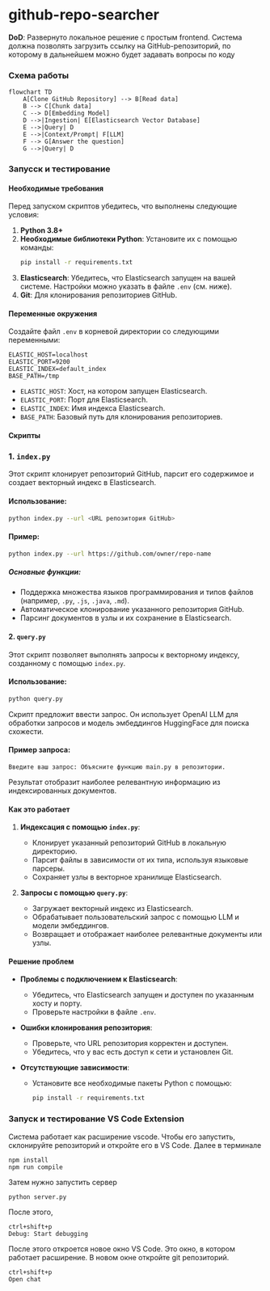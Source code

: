 # github-repo-searcher
**DoD**: Развернуто локальное решение с простым frontend. Система должна позволять загрузить ссылку на GitHub-репозиторий, по которому в дальнейшем можно будет задавать вопросы по коду

### Схема работы
```mermaid
flowchart TD
    A[Clone GitHub Repository] --> B[Read data]
    B --> C[Chunk data]
    C --> D[Embedding Model]
    D -->|Ingestion| E[Elasticsearch Vector Database]
    E -->|Query| D
    E -->|Context/Prompt| F[LLM]
    F --> G[Answer the question]
    G -->|Query| D
```

### Запусск и тестирование

#### Необходимые требования

Перед запуском скриптов убедитесь, что выполнены следующие условия:

1. **Python 3.8+**
2. **Необходимые библиотеки Python**: Установите их с помощью команды:
   ```bash
   pip install -r requirements.txt
   ```
3. **Elasticsearch**: Убедитесь, что Elasticsearch запущен на вашей системе. Настройки можно указать в файле `.env` (см. ниже).
4. **Git**: Для клонирования репозиториев GitHub.

#### Переменные окружения

Создайте файл `.env` в корневой директории со следующими переменными:

```env
ELASTIC_HOST=localhost
ELASTIC_PORT=9200
ELASTIC_INDEX=default_index
BASE_PATH=/tmp
```

- `ELASTIC_HOST`: Хост, на котором запущен Elasticsearch.
- `ELASTIC_PORT`: Порт для Elasticsearch.
- `ELASTIC_INDEX`: Имя индекса Elasticsearch.
- `BASE_PATH`: Базовый путь для клонирования репозиториев.

#### Скрипты

### 1. `index.py`

Этот скрипт клонирует репозиторий GitHub, парсит его содержимое и создает векторный индекс в Elasticsearch.

#### Использование:

```bash
python index.py --url <URL репозитория GitHub>
```

#### Пример:

```bash
python index.py --url https://github.com/owner/repo-name
```

##### Основные функции:
- Поддержка множества языков программирования и типов файлов (например, `.py`, `.js`, `.java`, `.md`).
- Автоматическое клонирование указанного репозитория GitHub.
- Парсинг документов в узлы и их сохранение в Elasticsearch.

#### 2. `query.py`

Этот скрипт позволяет выполнять запросы к векторному индексу, созданному с помощью `index.py`.

#### Использование:

```bash
python query.py
```

Скрипт предложит ввести запрос. Он использует OpenAI LLM для обработки запросов и модель эмбеддингов HuggingFace для поиска схожести.

#### Пример запроса:

```
Введите ваш запрос: Объясните функцию main.py в репозитории.
```

Результат отобразит наиболее релевантную информацию из индексированных документов.

#### Как это работает

1. **Индексация с помощью `index.py`**:
   - Клонирует указанный репозиторий GitHub в локальную директорию.
   - Парсит файлы в зависимости от их типа, используя языковые парсеры.
   - Сохраняет узлы в векторное хранилище Elasticsearch.

2. **Запросы с помощью `query.py`**:
   - Загружает векторный индекс из Elasticsearch.
   - Обрабатывает пользовательский запрос с помощью LLM и модели эмбеддингов.
   - Возвращает и отображает наиболее релевантные документы или узлы.

#### Решение проблем

- **Проблемы с подключением к Elasticsearch**:
  - Убедитесь, что Elasticsearch запущен и доступен по указанным хосту и порту.
  - Проверьте настройки в файле `.env`.

- **Ошибки клонирования репозитория**:
  - Проверьте, что URL репозитория корректен и доступен.
  - Убедитесь, что у вас есть доступ к сети и установлен Git.

- **Отсутствующие зависимости**:
  - Установите все необходимые пакеты Python с помощью:
    ```bash
    pip install -r requirements.txt
    ```

### Запуск и тестирование VS Code Extension

Система работает как расширение vscode. Чтобы его запустить, склонируйте репозиторий и откройте его в VS Code.
Далее в терминале

```
npm install
npm run compile
```

Затем нужно запустить сервер

```
python server.py
```

После этого,

```
ctrl+shift+p
Debug: Start debugging
```

После этого откроется новое окно VS Code. Это окно, в котором работает расширение. В новом окне откройте git репозиторий.

```
ctrl+shift+p
Open chat
```

